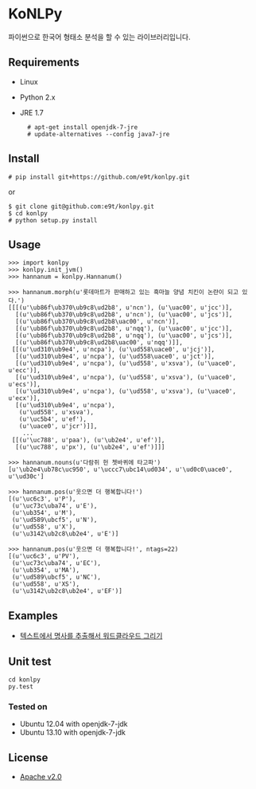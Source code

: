 # KoNLPy

파이썬으로 한국어 형태소 분석을 할 수 있는 라이브러리입니다.


## Requirements

- Linux
- Python 2.x
- JRE 1.7

        # apt-get install openjdk-7-jre
        # update-alternatives --config java7-jre


## Install

    # pip install git+https://github.com/e9t/konlpy.git

or

    $ git clone git@github.com:e9t/konlpy.git
    $ cd konlpy
    # python setup.py install


## Usage

    >>> import konlpy
    >>> konlpy.init_jvm()
    >>> hannanum = konlpy.Hannanum()

    >>> hannanum.morph(u'롯데마트가 판매하고 있는 흑마늘 양념 치킨이 논란이 되고 있다.')
    [[[(u'\ub86f\ub370\ub9c8\ud2b8', u'ncn'), (u'\uac00', u'jcc')],
      [(u'\ub86f\ub370\ub9c8\ud2b8', u'ncn'), (u'\uac00', u'jcs')],
      [(u'\ub86f\ub370\ub9c8\ud2b8\uac00', u'ncn')],
      [(u'\ub86f\ub370\ub9c8\ud2b8', u'nqq'), (u'\uac00', u'jcc')],
      [(u'\ub86f\ub370\ub9c8\ud2b8', u'nqq'), (u'\uac00', u'jcs')],
      [(u'\ub86f\ub370\ub9c8\ud2b8\uac00', u'nqq')]],
     [[(u'\ud310\ub9e4', u'ncpa'), (u'\ud558\uace0', u'jcj')],
      [(u'\ud310\ub9e4', u'ncpa'), (u'\ud558\uace0', u'jct')],
      [(u'\ud310\ub9e4', u'ncpa'), (u'\ud558', u'xsva'), (u'\uace0', u'ecc')],
      [(u'\ud310\ub9e4', u'ncpa'), (u'\ud558', u'xsva'), (u'\uace0', u'ecs')],
      [(u'\ud310\ub9e4', u'ncpa'), (u'\ud558', u'xsva'), (u'\uace0', u'ecx')],
      [(u'\ud310\ub9e4', u'ncpa'),
       (u'\ud558', u'xsva'),
       (u'\uc5b4', u'ef'),
       (u'\uace0', u'jcr')]],
        ...
     [[(u'\uc788', u'paa'), (u'\ub2e4', u'ef')],
      [(u'\uc788', u'px'), (u'\ub2e4', u'ef')]]]

    >>> hannanum.nouns(u'다람쥐 헌 쳇바퀴에 타고파')
    [u'\ub2e4\ub78c\uc950', u'\uccc7\ubc14\ud034', u'\ud0c0\uace0', u'\ud30c']

    >>> hannanum.pos(u'웃으면 더 행복합니다!')
    [(u'\uc6c3', u'P'),
     (u'\uc73c\uba74', u'E'),
     (u'\ub354', u'M'),
     (u'\ud589\ubcf5', u'N'),
     (u'\ud558', u'X'),
     (u'\u3142\ub2c8\ub2e4', u'E')]

    >>> hannanum.pos(u'웃으면 더 행복합니다!', ntags=22)
    [(u'\uc6c3', u'PV'),
     (u'\uc73c\uba74', u'EC'),
     (u'\ub354', u'MA'),
     (u'\ud589\ubcf5', u'NC'),
     (u'\ud558', u'XS'),
     (u'\u3142\ub2c8\ub2e4', u'EF')]
     
## Examples

- [텍스트에서 명사를 추출해서 워드클라우드 그리기](https://github.com/e9t/konlpy/wiki/Examples#%EA%B5%AD%ED%9A%8C-%EB%B0%9C%EC%9D%98-%EC%9D%98%EC%95%88-%EC%9B%8C%EB%93%9C%ED%81%B4%EB%9D%BC%EC%9A%B0%EB%93%9C-%EA%B7%B8%EB%A6%AC%EA%B8%B0)


## Unit test

    cd konlpy
    py.test

### Tested on

- Ubuntu 12.04 with openjdk-7-jdk
- Ubuntu 13.10 with openjdk-7-jdk


## License
- [Apache v2.0](http://choosealicense.com/licenses/apache/)
